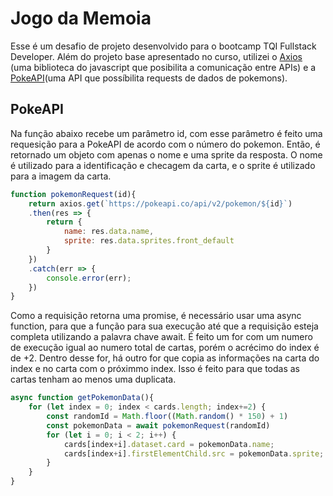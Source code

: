 # Jogo da Memoia

Esse é um desafio de projeto desenvolvido para o bootcamp  TQI Fullstack Developer. Além do projeto base apresentado no curso, utilizei o [Axios](https://axios-http.com) (uma biblioteca do javascript que posibilita a comunicação entre APIs) e a [PokeAPI](https://pokeapi.co)(uma API que possíbilita requests de dados de pokemons).

## PokeAPI

Na função abaixo recebe um parâmetro id, com esse parâmetro é feito uma requesição para a PokeAPI de acordo com o número do pokemon. Então, é retornado um objeto com apenas o nome e uma sprite da resposta. O nome é utilizado para a identificação e checagem da carta, e o sprite é utilizado para a imagem da carta.

```javascript
function pokemonRequest(id){
    return axios.get(`https://pokeapi.co/api/v2/pokemon/${id}`)
    .then(res => {
        return {
            name: res.data.name,
            sprite: res.data.sprites.front_default
        }
    })
    .catch(err => {
        console.error(err); 
    })
}
```

Como a requisição retorna uma promise, é necessário usar uma async function, para que a função para sua execução até que a requisição esteja completa utilizando a palavra chave await. É feito um for com um numero de execução igual ao numero total de cartas, porém o acrécimo do index é de +2. Dentro desse for, há outro for que copia as informações na carta do index e no carta com o próximmo index. Isso é feito para que todas as cartas tenham ao menos uma duplicata.

```javascript
async function getPokemonData(){
    for (let index = 0; index < cards.length; index+=2) {
        const randomId = Math.floor((Math.random() * 150) + 1)
        const pokemonData = await pokemonRequest(randomId)
        for (let i = 0; i < 2; i++) {
            cards[index+i].dataset.card = pokemonData.name;
            cards[index+i].firstElementChild.src = pokemonData.sprite;
        }
    }
}
```